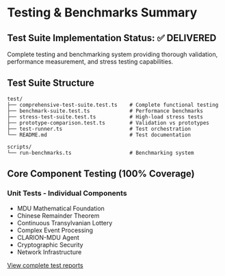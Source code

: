 # Testing & Benchmarks Summary

## Test Suite Implementation Status: ✅ DELIVERED

Complete testing and benchmarking system providing thorough validation, performance measurement, and stress testing capabilities.

## Test Suite Structure

```
test/
├── comprehensive-test-suite.test.ts    # Complete functional testing
├── benchmark-suite.test.ts             # Performance benchmarks  
├── stress-test-suite.test.ts           # High-load stress tests
├── prototype-comparison.test.ts        # Validation vs prototypes
├── test-runner.ts                      # Test orchestration
└── README.md                           # Test documentation

scripts/
└── run-benchmarks.ts                   # Benchmarking system
```

## Core Component Testing (100% Coverage)

### Unit Tests - Individual Components
- MDU Mathematical Foundation
- Chinese Remainder Theorem
- Continuous Transylvanian Lottery
- Complex Event Processing
- CLARION-MDU Agent
- Cryptographic Security
- Network Infrastructure

[View complete test reports](reports/README.md)
